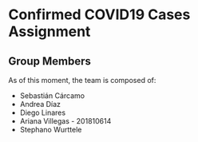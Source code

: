 # Confirmed COVID19 Cases Assignment

## Group Members

As of this moment, the team is composed of:

* Sebastián Cárcamo
* Andrea Díaz
* Diego Linares
* Ariana Villegas - 201810614
* Stephano Wurttele
